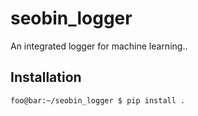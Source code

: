 # seobin_logger


An integrated logger for machine learning..


## Installation

```console
foo@bar:~/seobin_logger $ pip install .
```
